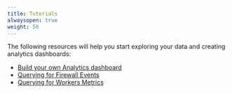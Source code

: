 ```yaml
---
title: Tutorials
alwaysopen: true
weight: 50
---
```


The following resources will help you start exploring your data and creating analytics dashboards:

- [Build your own Analytics dashboard](./tutorials/build-your-own-analytics/)
- [Querying for Firewall Events](./tutorials/querying-firewall-events/)
- [Querying for Workers Metrics](./tutorials/querying-workers-metrics/)
